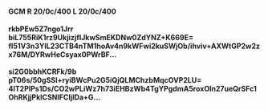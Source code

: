 #### GCM R 20/0c/400 L 20/0c/400
**rkbPEw5Z7ngo1Jrr**<br/>**biL755RiK1rz9UkjizjfIJkwSmEKDNw0ZdYNZ+K669E=**<br/>**fI51V3n3YlL23CTB4nTM1hoAv4n9kWFwi2kuSWjOb/ihviv+AXWtGP2w2zx76M/DYRwHeCsyax0PWrBF...**<br/><br/>
**si2G0bbhKCRFk/9b**<br/>**pT06s/50gSSI+ryiBWcPu2G5iQjQLMChzbMqcOVP2LU=**<br/>**4lT2PlPs1Ds/CO2wPLiWz7h73iEHBzWb4TgYPgdmA5roxOln27ueQrSFc1OhRKjjPklCSNlFCljlDa+G...**